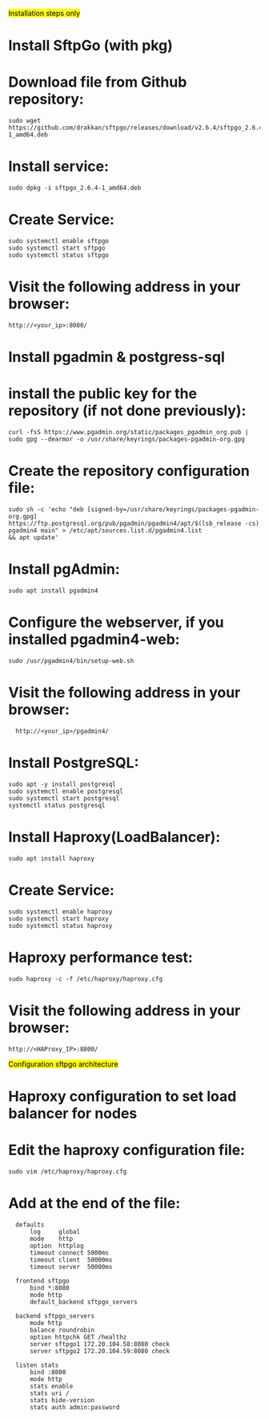  <mark>Installation steps only </mark>



# Install SftpGo (with pkg)
 
 # Download file from Github repository:
    sudo wget https://github.com/drakkan/sftpgo/releases/download/v2.6.4/sftpgo_2.6.4-1_amd64.deb

 # Install service:
    sudo dpkg -i sftpgo_2.6.4-1_amd64.deb

 # Create Service:
    sudo systemctl enable sftpgo
    sudo systemctl start sftpgo
    sudo systemctl status sftpgo
    
 # Visit the following address in your browser:
    http://<your_ip>:8080/
        
# Install pgadmin & postgress-sql 
# install the public key for the repository (if not done previously):  
    curl -fsS https://www.pgadmin.org/static/packages_pgadmin_org.pub | sudo gpg --dearmor -o /usr/share/keyrings/packages-pgadmin-org.gpg

  # Create the repository configuration file:
    sudo sh -c 'echo "deb [signed-by=/usr/share/keyrings/packages-pgadmin-org.gpg] https://ftp.postgresql.org/pub/pgadmin/pgadmin4/apt/$(lsb_release -cs) pgadmin4 main" > /etc/apt/sources.list.d/pgadmin4.list 
    && apt update'
        
  # Install pgAdmin:
    sudo apt install pgadmin4

  # Configure the webserver, if you installed pgadmin4-web:
        
    sudo /usr/pgadmin4/bin/setup-web.sh

  # Visit the following address in your browser:
      http://<your_ip>/pgadmin4/
     
  # Install PostgreSQL:
    sudo apt -y install postgresql
    sudo systemctl enable postgresql
    sudo systemctl start postgresql
    systemctl status postgresql

  # Install Haproxy(LoadBalancer):
    sudo apt install haproxy

  # Create Service:
    sudo systemctl enable haproxy
    sudo systemctl start haproxy
    sudo systemctl status haproxy
    

  # Haproxy performance test:
    sudo haproxy -c -f /etc/haproxy/haproxy.cfg


    
# Visit the following address in your browser:
    http://<HAProxy_IP>:8800/

   

       
  <mark> Configuration sftpgo architecture  </mark>  

  # Haproxy configuration to set load balancer for nodes

  # Edit the haproxy configuration file:
    sudo vim /etc/haproxy/haproxy.cfg

# Add at the end of the file:
      defaults
          log     global
          mode    http
          option  httplog
          timeout connect 5000ms
          timeout client  50000ms
          timeout server  50000ms

      frontend sftpgo
          bind *:8080
          mode http
          default_backend sftpgo_servers

      backend sftpgo_servers
          mode http
          balance roundrobin
          option httpchk GET /healthz
          server sftpgo1 172.20.104.58:8080 check
          server sftpgo2 172.20.104.59:8080 check

      listen stats
          bind :8800
          mode http
          stats enable
          stats uri /
          stats hide-version
          stats auth admin:password

     

    
     
